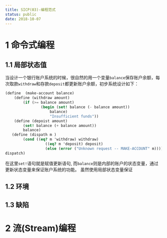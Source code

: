 ```yaml
---
title: SICP(03)-编程范式
status: public
date: 2018-10-07
---
```


# 1 命令式编程
## 1.1 局部状态值
当设计一个银行账户系统的时候，很自然的用一个变量`balance`保存账户余额，每次取款`withdraw`和存款`deposit`都更新账户余额，初步系统设计如下：
```scheme
(define  (make-account balance)
    (define (withdraw amount)
        (if (>= balance amount)
                (begin (set! balance (- balance amount))
                    balance)
                    "Insufficient funds"))
    (define (depoist amount)
        (set! balance (+ balance amount))
        balance)
   (define (dispath m )
        (cond ((eq? m 'withdraw) withdraw)
                  ((eq? m 'deposit) deposit)
                  (else (error ("Unknown request -- MAKE-ACCOUNT" m))))
dispatch)
```
在这里`set!`语句就是赋值更新语句, 而`balance`则是内部的账户的状态变量，通过更新状态变量来保证账户系统的功能。
虽然使用局部状态变量保证
## 1.2 环境
## 1.3 缺陷
# 2 流(Stream)编程
